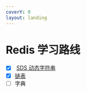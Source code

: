 ```yaml
---
coverY: 0
layout: landing
---
```


# Redis 学习路线

* [x] &#x20;[SDS 动态字符串](jian-dan-dong-tai-zi-fu-chuan-simple-dynamic-string.md)
* [x] [链表](lian-biao.md)
* [ ] 字典

